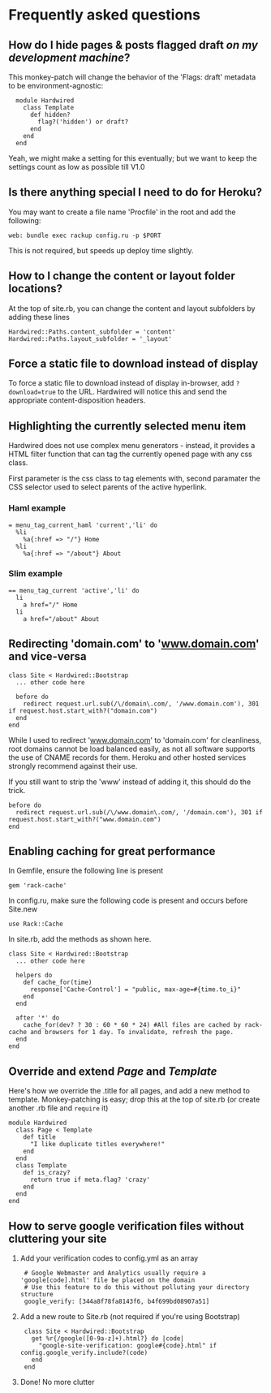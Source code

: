 # Frequently asked questions


## How do I hide pages & posts flagged draft *on my development machine*?

This monkey-patch will change the behavior of the 'Flags: draft' metadata to be environment-agnostic:

      module Hardwired
        class Template
          def hidden?
            flag?('hidden') or draft?
          end
        end
      end

Yeah, we might make a setting for this eventually; but we want to keep the settings count as low as possible till V1.0

## Is there anything special I need to do for Heroku?

You may want to create a file name 'Procfile' in the root and add the following:

    web: bundle exec rackup config.ru -p $PORT

This is not required, but speeds up deploy time slightly.


## How to I change the content or layout folder locations?

At the top of site.rb, you can change the content and layout subfolders by adding these lines

    Hardwired::Paths.content_subfolder = 'content'
    Hardwired::Paths.layout_subfolder = '_layout'


## Force a static file to download instead of display

To force a static file to download instead of display in-browser, add `?download=true` to the URL. Hardwired will notice this and send the appropriate content-disposition headers.


## Highlighting the currently selected menu item

Hardwired does not use complex menu generators - instead, it provides a HTML filter function that can tag the currently opened page with any css class.

First parameter is the css class to tag elements with, second paramater the CSS selector used to select parents of the active hyperlink.


### Haml example

    = menu_tag_current_haml 'current','li' do
      %li
        %a{:href => "/"} Home
      %li
        %a{:href => "/about"} About

### Slim example

    == menu_tag_current 'active','li' do
      li
        a href="/" Home
      li
        a href="/about" About
   

## Redirecting 'domain.com' to 'www.domain.com' and vice-versa

    class Site < Hardwired::Bootstrap
      ... other code here

      before do
        redirect request.url.sub(/\/domain\.com/, '/www.domain.com'), 301 if request.host.start_with?("domain.com")
      end
    end 

While I used to redirect 'www.domain.com' to 'domain.com' for cleanliness, root domains cannot be load balanced easily, as not all software supports the use of CNAME records for them. Heroku and other hosted services strongly recommend against their use. 

If you still want to strip the 'www' instead of adding it, this should do the trick.


    before do
      redirect request.url.sub(/\/www.domain\.com/, '/domain.com'), 301 if request.host.start_with?("www.domain.com")
    end


## Enabling caching for great performance

In Gemfile, ensure the following line is present

    gem 'rack-cache'
  
In config.ru, make sure the following code is present and occurs before Site.new

    use Rack::Cache

In site.rb, add the methods as shown here.

    class Site < Hardwired::Bootstrap
      ... other code here
      
      helpers do
        def cache_for(time)
          response['Cache-Control'] = "public, max-age=#{time.to_i}"
        end
      end

      after '*' do 
        cache_for(dev? ? 30 : 60 * 60 * 24) #All files are cached by rack-cache and browsers for 1 day. To invalidate, refresh the page.
      end  
    end



## Override and extend *Page* and *Template*

Here's how we override the .title for all pages, and add a new method to template.
Monkey-patching is easy; drop this at the top of site.rb (or create another .rb file and `require` it)

    module Hardwired
      class Page < Template
        def title
          "I like duplicate titles everywhere!"
        end
      end
      class Template
        def is_crazy?
          return true if meta.flag? 'crazy'
        end
      end
    end


## How to serve google verification files without cluttering your site

1. Add your verification codes to config.yml as an array
        
        # Google Webmaster and Analytics usually require a 'google[code].html' file be placed on the domain
        # Use this feature to do this without polluting your directory structure
        google_verify: [344a8f78fa8143f6, b4f699bd08907a51]

2. Add a new route to Site.rb (not required if you're using Bootstrap)
      
        class Site < Hardwired::Bootstrap
          get %r{/google([0-9a-z]+).html?} do |code|
            "google-site-verification: google#{code}.html" if config.google_verify.include?(code)
          end
        end

3. Done! No more clutter
